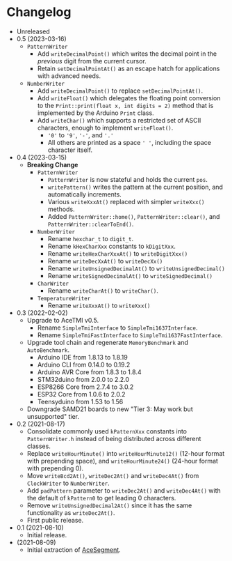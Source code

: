 # Changelog

* Unreleased
* 0.5 (2023-03-16)
    * `PatternWriter`
        * Add `writeDecimalPoint()` which writes the decimal point in the
          *previous* digit from the current cursor.
        * Retain `setDecimalPointAt()` as an escape hatch for applications with
          advanced needs.
    * `NumberWriter`
        * Add `writeDecimalPoint()` to replace `setDecimalPointAt()`.
        * Add `writeFloat()` which delegates the floating point conversion to
          the `Print::print(float x, int digits = 2)` method that is implemented
          by the Arduino `Print` class.
        * Add `writeChar()` which supports a restricted set of ASCII characters,
          enough to implement `writeFloat()`.
            * `'0'` to `'9'`, `'-'`, and `'.'`
            * All others are printed as a space `' '`, including the space
              character itself.
* 0.4 (2023-03-15)
    * **Breaking Change**
        * `PatternWriter`
            * `PatternWriter` is now stateful and holds the current `pos`.
            * `writePattern()` writes the pattern at the current position, and
              automatically increments.
            * Various `writeXxxAt()` replaced with simpler `writeXxx()` methods.
            * Added `PatternWriter::home()`, `PatternWriter::clear()`, and
              `PatternWriter::clearToEnd()`.
        * `NumberWriter`
            * Rename `hexchar_t` to `digit_t`.
            * Rename `kHexCharXxx` constants to `kDigitXxx`.
            * Rename `writeHexCharXxxAt()` to `writeDigitXxx()`
            * Rename `writeDecXxAt()` to `writeDecXx()`
            * Rename `writeUnsignedDecimalAt()` to `writeUnsignedDecimal()`
            * Rename `writeSignedDecimalAt()` to `writeSignedDecimal()`
        * `CharWriter`
            * Rename `writeCharAt()` to `writeChar()`.
        * `TemperatureWriter`
            * Rename `writeXxxAt()` to `writeXxx()`
* 0.3 (2022-02-02)
    * Upgrade to AceTMI v0.5.
        * Rename `SimpleTmiInterface` to `SimpleTmi1637Interface`.
        * Rename `SimpleTmiFastInterface` to `SimpleTmi1637FastInterface`.
    * Upgrade tool chain and regenerate `MemoryBenchmark` and `AutoBenchmark`.
        * Arduino IDE from 1.8.13 to 1.8.19
        * Arduino CLI from 0.14.0 to 0.19.2
        * Arduino AVR Core from 1.8.3 to 1.8.4
        * STM32duino from 2.0.0 to 2.2.0
        * ESP8266 Core from 2.7.4 to 3.0.2
        * ESP32 Core from 1.0.6 to 2.0.2
        * Teensyduino from 1.53 to 1.56
    * Downgrade SAMD21 boards to new "Tier 3: May work but unsupported" tier.
* 0.2 (2021-08-17)
    * Consolidate commonly used `kPatternXxx` constants into `PatternWriter.h`
      instead of being distributed across different classes.
    * Replace `writeHourMinute()` into `writeHourMinute12()` (12-hour format
      with prepending space), and `writeHourMinute24()` (24-hour format with
      prepending 0).
    * Move `writeBcd2At()`, `writeDec2At()` and `writeDec4At()` from
      `ClockWriter` to `NumberWriter`.
    * Add `padPattern` parameter to `writeDec2At()` and `writeDec4At()` with
      the default of `kPattern0` to get leading 0 characters.
    * Remove `writeUnsignedDecimal2At()` since it has the same functionality as
      `writeDec2At()`.
    * First public release.
* 0.1 (2021-08-10)
    * Initial release.
* (2021-08-09)
    * Initial extraction of [AceSegment](https://github.com/bxparks/AceSegment).
